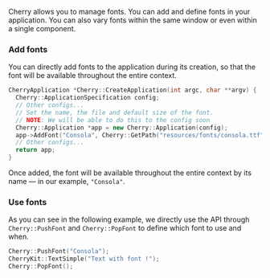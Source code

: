 Cherry allows you to manage fonts. You can add and define fonts in your application. You can also vary fonts within the same window or even within a single component.

### Add fonts
You can directly add fonts to the application during its creation, so that the font will be available throughout the entire context.

```cpp
CherryApplication *Cherry::CreateApplication(int argc, char **argv) {
  Cherry::ApplicationSpecification config;
  // Other configs...
  // Set the name, the file and default size of the font.
  // NOTE: We will be able to do this to the config soon
  Cherry::Application *app = new Cherry::Application(config);
  app->AddFont("Consola", Cherry::GetPath("resources/fonts/consola.ttf"), 17.0f);
  // Other configs...
  return app;
}
```

Once added, the font will be available throughout the entire context by its name — in our example, `"Consola"`.

### Use fonts

As you can see in the following example, we directly use the API through `Cherry::PushFont` and `Cherry::PopFont` to define which font to use and when.

```cpp
Cherry::PushFont("Consola");
CherryKit::TextSimple("Text with font !");
Cherry::PopFont();
```

